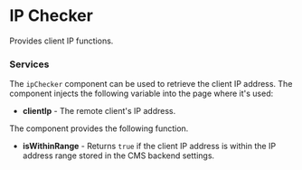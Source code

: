 # IP Checker
Provides client IP functions.

### Services
The `ipChecker` component can be used to retrieve the client IP address.
The component injects the following variable into the page where it's used:
- **clientIp** - The remote client's IP address.

The component provides the following function.
- **isWithinRange** - Returns `true` if the client IP address is within the IP address range stored in the CMS backend settings.
